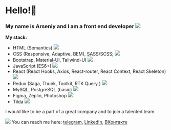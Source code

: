 # Hello!👋
### My name is Arseniy and I am a front end developer <img src="https://img.icons8.com/small/16/000000/developer.png"/>

**My stack:**
* HTML (Semantics)  <img src="https://img.icons8.com/small/16/000000/source-code.png"/>
* CSS (Responsive, Adaptive, BEM), SASS/SCSS; <img src="https://img.icons8.com/small/16/000000/css-filetype.png"/>
* Bootstrap, Material-UI, Tailwind-UI <img src="https://img.icons8.com/?size=16&id=24870&format=png" /> 
* JavaScript (ES6+) <img src="https://img.icons8.com/small/16/000000/js.png"/>
* React (React Hooks, Axios, React-router, React Context, React Skeleton) <img src="https://img.icons8.com/small/16/000000/react.png"/>
* Redux (Saga, Thunk, Toolkit, RTK Query ) <img src="https://img.icons8.com/?size=16&id=A6r5yddU9uA0&format=png" />
* MySQL, PostgreSQL (basic) <img src="https://img.icons8.com/small/16/000000/sql.png"/>
* Figma, Zeplin, Photoshop <img src="https://img.icons8.com/small/16/000000/psd.png"/>
* Tilda <img src="https://img.icons8.com/small/16/000000/plugin.png"/>

I would like to be a part of a great company and to join a talented team.

<img src="https://img.icons8.com/small/16/000000/phone-not-being-used.png"/> You can reach me here: [telegram](https://t.me/arseniy_punko), [LinkedIn](https://www.linkedin.com/in/arseniy-punko/), [ВКонтакте](https://vk.com/arseniy_punko)

<!--
**Bloodw1n/Bloodw1n** is a ✨ _special_ ✨ repository because its `README.md` (this file) appears on your GitHub profile.

Here are some ideas to get you started:

- 🔭 I’m currently working on ...
- 🌱 I’m currently learning ...
- 👯 I’m looking to collaborate on ...
- 🤔 I’m looking for help with ...
- 💬 Ask me about ...
- 📫 How to reach me: ...
- 😄 Pronouns: ...
- ⚡ Fun fact: ...
-->
